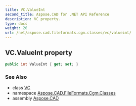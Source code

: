 ```yaml
---
title: VC.ValueInt
second_title: Aspose.CAD for .NET API Reference
description: VC property. 
type: docs
weight: 20
url: /net/aspose.cad.fileformats.cgm.classes/vc/valueint/
---
```

## VC.ValueInt property

```csharp
public int ValueInt { get; set; }
```

### See Also

* class [VC](../)
* namespace [Aspose.CAD.FileFormats.Cgm.Classes](../../vc/)
* assembly [Aspose.CAD](../../../)


